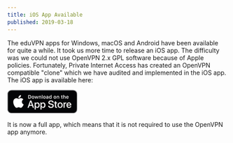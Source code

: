 ```yaml
---
title: iOS App Available
published: 2019-03-18
---
```


The eduVPN apps for Windows, macOS and Android have been available for quite a 
while. It took us more time to release an iOS app. The difficulty was we could 
not use OpenVPN 2.x GPL software because of Apple policies. Fortunately, 
Private Internet Access has created an OpenVPN compatible "clone" which we 
have audited and implemented in the iOS app. The iOS app is available here:

[![App Store](../img/app-store.png)](https://itunes.apple.com/nl/app/eduvpn-client/id1292557340?mt=8)

It is now a full app, which means that it is not required to use the OpenVPN 
app anymore.
